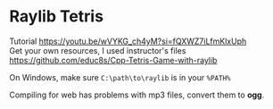 # Raylib Tetris

Tutorial https://youtu.be/wVYKG_ch4yM?si=fQXWZ7iLfmKlxUph  
Get your own resources, I used instructor's files https://github.com/educ8s/Cpp-Tetris-Game-with-raylib

On Windows, make sure `C:\path\to\raylib` is in your `%PATH%`  

Compiling for web has problems with mp3 files, convert them to **ogg**.  
